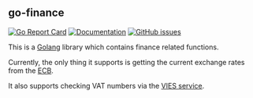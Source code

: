 ## go-finance

[![Go Report Card](https://goreportcard.com/badge/github.com/pieterclaerhout/go-finance)](https://goreportcard.com/report/github.com/pieterclaerhout/go-finance)
[![Documentation](https://godoc.org/github.com/pieterclaerhout/go-finance?status.svg)](http://godoc.org/github.com/pieterclaerhout/go-finance)
[![GitHub issues](https://img.shields.io/github/issues/pieterclaerhout/go-finance.svg)](https://github.com/pieterclaerhout/go-finance/issues)

This is a [Golang](https://golang.org) library which contains finance related functions.

Currently, the only thing it supports is getting the current exchange rates from the [ECB](https://www.ecb.europa.eu).

It also supports checking VAT numbers via the [VIES service](http://ec.europa.eu/taxation_customs/vies/vatRequest.html).
